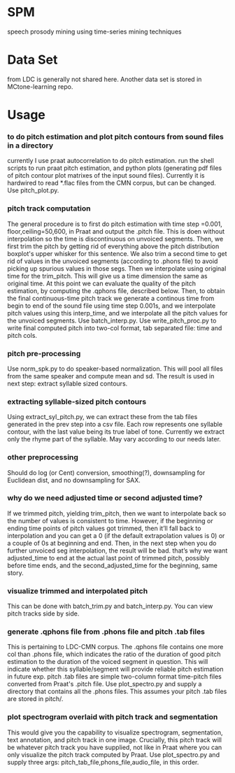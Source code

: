 # SPM
speech prosody mining using time-series mining techniques

# Data Set
from LDC is generally not shared here. Another data set is stored in MCtone-learning repo.

# Usage

### to do pitch estimation and plot pitch contours from sound files in a directory
currently I use praat autocorrelation to do pitch estimation. run the shell scripts to run praat pitch estimation, and python plots (generating pdf files of pitch contour plot matrixes of the input sound files). Currently it is hardwired to read *.flac files from the CMN corpus, but can be changed. Use pitch_plot.py. 


### pitch track computation
The general procedure is to first do pitch estimation with time step =0.001, floor,ceiling=50,600, in Praat and output the .pitch file. This is doen without interpolation so the time is discontinuous on unvoiced segments. Then, we first trim the pitch by getting rid of everything above the pitch distribution boxplot's upper whisker for this sentence. We also trim a second time to get rid of values in the unvoiced segments (according to .phons file) to avoid picking up spurious values in those segs. Then we interpolate using original time for the trim_pitch. This will give us a time dimension the same as original time. At this point we can evaluate the quality of the pitch estimation, by computing the .qphons file, described below. Then, to obtain the final continuous-time pitch track we generate a continous time from begin to end of the sound file using time step 0.001s, and we interpolate pitch values using this interp_time, and we interpolate all the pitch values for the unvoiced segments. Use batch_interp.py. Use write_pitch_proc.py to write final computed pitch into two-col format, tab separated file: time and pitch cols. 

### pitch pre-processing
Use norm_spk.py to do speaker-based normalization. This will pool all files from the same speaker and compute mean and sd. The result is used in next step: extract syllable sized contours.

### extracting syllable-sized pitch contours
Using extract_syl_pitch.py, we can extract these from the tab files generated in the prev step into a csv file. Each row represents one syllable contour, with the last value being its true label of tone. Currently we extract only the rhyme part of the syllable. May vary according to our needs later.

### other preprocessing
Should do log (or Cent) conversion, smoothing(?), downsampling for Euclidean dist, and no downsampling for SAX.

### why do we need adjusted time or second adjusted time?
If we trimmed pitch, yielding trim_pitch, then we want to interpolate back so the number of values is consistent to time. However, if the beginning or ending time points of pitch values got trimmed, then it’ll fall back to interpolation and you can get a 0 (if the default extrapolation values is 0) or a couple of 0s at beginning and end. Then, in the next step when you do further unvoiced seg interpolation, the result will be bad. that’s why we want adjusted_time to end at the actual last point of trimmed pitch, possibly before time ends, and the second_adjusted_time for the beginning, same story.



### visualize trimmed and interpolated pitch
This can be done with batch_trim.py and batch_interp.py. You can view pitch tracks side by side.


### generate .qphons file from .phons file and pitch .tab files
This is pertaining to LDC-CMN corpus. The .qphons file contains one more col than .phons file, which indicates the ratio of the duration of good pitch estimation to the duration of the voiced segment in question. This will indicate whether this syllable/segment will provide reliable pitch estimation in future exp. pitch .tab files are simple two-column format time-pitch files converted from Praat's .pitch file. Use plot_spectro.py and supply a directory that contains all the .phons files. This assumes your pitch .tab files are stored in pitch/. 

### plot spectrogram overlaid with pitch track and segmentation
This would give you the capability to visualize spectrogram, segmentation, text annotation, and pitch track in one image. Crucially, this pitch track will be whatever pitch track you have supplied, not like in Praat where you can only visualize the pitch track computed by Praat. Use plot_spectro.py and supply three args: pitch_tab_file,phons_file,audio_file, in this order. 
